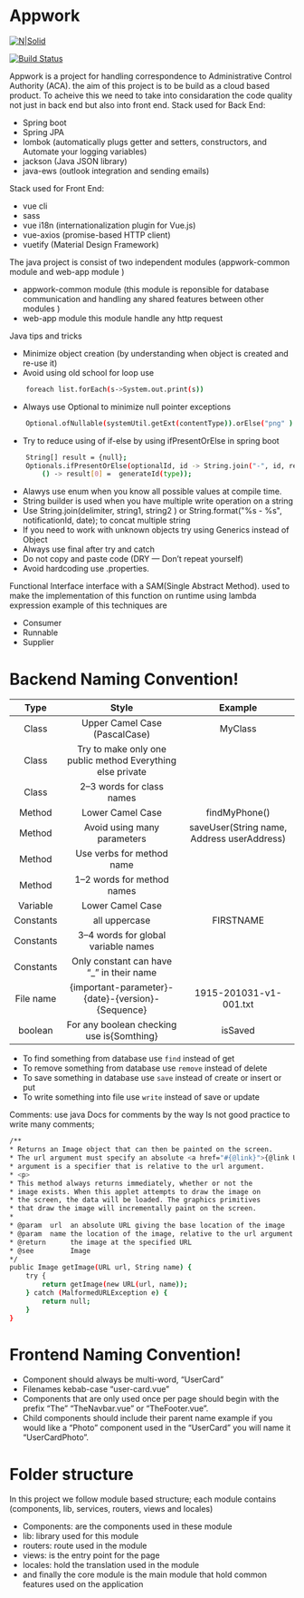 # Appwork

[![N|Solid](https://spring.io/images/spring-logo-9146a4d3298760c2e7e49595184e1975.svg)](https://nodesource.com/products/nsolid)

[![Build Status](https://travis-ci.org/joemccann/dillinger.svg?branch=master)](https://travis-ci.org/joemccann/dillinger)

Appwork is a project for handling correspondence to Administrative Control Authority (ACA). the aim of this project is to be build as a cloud based product. To acheive this we need to take into considaration the code quality not just in back end but also into front end. 
Stack used for Back End:
  - Spring boot
  - Spring JPA
  - lombok (automatically plugs getter and setters, constructors, and Automate your logging variables)
  - jackson (Java JSON library)
  - java-ews (outlook integration and sending emails)

Stack used for Front End:
  - vue cli
  - sass
  - vue i18n (internationalization plugin for Vue.js)
  - vue-axios (promise-based HTTP client)
  - vuetify (Material Design Framework)

The java project is consist of two independent modules (appwork-common module and web-app module )
  - appwork-common module (this module is reponsible for database communication and handling any shared features between other modules )
  - web-app module this module handle any http request 

Java tips and tricks
   - Minimize object creation (by understanding when object is created and re-use it)
   - Avoid using old school for loop use 
```sh  
    foreach list.forEach(s->System.out.print(s))
```
   - Always use Optional to minimize null pointer exceptions 
```sh   
    Optional.ofNullable(systemUtil.getExt(contentType)).orElse("png" ) 
```
   - Try to reduce using of if-else by using ifPresentOrElse in spring boot 
```sh      
    String[] result = {null};
    Optionals.ifPresentOrElse(optionalId, id -> String.join("-", id, result[0] =  generateId(type)),
        () -> result[0] =  generateId(type));
```
   - Alawys use enum when you know all possible values at compile time.
   - String builder is used when you have multiple write operation on a string
   - Use String.join(delimiter, string1, string2 ) or String.format("%s - %s", notificationId, date); to concat multiple string 
   - If you need to work with unknown objects try using Generics instead of Object
   - Always use final after try and catch 
   - Do not copy and paste code (DRY — Don’t repeat yourself)
   - Avoid hardcoding use .properties.
 
Functional Interface 
interface with a SAM(Single Abstract Method).  used to make the implementation of this function on runtime using lambda expression example of this techniques are 
   - Consumer
   - Runnable
   - Supplier


# Backend Naming Convention!

| Type | Style | Example |
| :---: | :---: | :---: |
| Class | Upper Camel Case (PascalCase) | MyClass |
| Class | Try to make only one public method Everything else private  |  |    
| Class | 2–3 words for class names  |  | 
| Method | Lower Camel Case  | findMyPhone() | 
| Method |Avoid using many parameters| saveUser(String name, Address userAddress)
| Method | Use verbs for method name  |  | 
| Method | 1–2 words for method names  |  | 
| Variable | Lower Camel Case  |  |
| Constants | all uppercase  | FIRSTNAME |
| Constants | 3–4 words for global variable names  |  |
| Constants | Only constant can have “_” in their name  |  |
| File name | {important-parameter}-{date}-{version}-{Sequence}  |  1915-201031-v1-001.txt |
| boolean | For any boolean checking use is{Somthing}  | isSaved | 

   - To find something from database use `find` instead of get
   - To remove something from database use `remove` instead of delete 
   - To save something in database use `save` instead of create or insert or put
   - To write something into file use `write` instead of save or update 

Comments: 
use java Docs for comments by the way Is not good practice to write many comments;
```sh   
/**
* Returns an Image object that can then be painted on the screen. 
* The url argument must specify an absolute <a href="#{@link}">{@link URL}</a>. The name
* argument is a specifier that is relative to the url argument. 
* <p>
* This method always returns immediately, whether or not the 
* image exists. When this applet attempts to draw the image on
* the screen, the data will be loaded. The graphics primitives 
* that draw the image will incrementally paint on the screen. 
*
* @param  url  an absolute URL giving the base location of the image
* @param  name the location of the image, relative to the url argument
* @return      the image at the specified URL
* @see         Image
*/
public Image getImage(URL url, String name) {
    try {
        return getImage(new URL(url, name));
    } catch (MalformedURLException e) {
        return null;
    }
}

```

# Frontend Naming Convention!
   - Component should always be multi-word, “UserCard”
   - Filenames kebab-case “user-card.vue”
   - Components that are only used once per page should begin with the prefix “The”  “TheNavbar.vue” or “TheFooter.vue”.
   - Child components should include their parent name example if you would like a “Photo” component used in the “UserCard” you will name it “UserCardPhoto”.

# Folder structure
In this project we follow module based structure; each module contains (components, lib, services, routers, views and locales)
   - Components: are the components used in these module
   - lib: library used for this module
   - routers: route used in the module
   - views: is the entry point for the page 
   - locales: hold the translation used in the module
   - and finally the core module is the main module that hold common features used on the application
  

